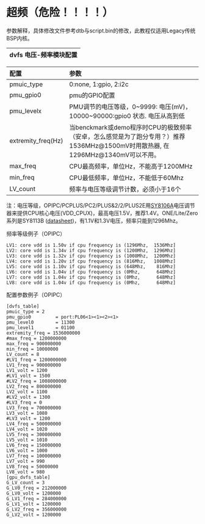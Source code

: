 # 超频（危险！！！！）

参数解释，具体修改文件参考dtb与script.bin的修改，此教程仅适用Legacy传统BSP内核。

| dvfs 电压-频率模块配置 |
| :--- |


| 配置 | 参数 |
| :--- | :--- |
| pmuic\_type | 0:none, 1:gpio, 2:i2c |
| pmu\_gpio0 | pmu的GPIO配置 |
| pmu\_levelx | PMU调节的电压等级，0~9999: 电压\(mV\)，10000~90000:gpio0 状态. 电压从高到低 |
| extremity\_freq\(Hz\) | 当benckmark或demo程序时CPU的极致频率（安卓，怎么感觉是为了跑分专用？）推荐1536MHz@1500mV时用散热器, 在1296MHz@1340mV可以不用。 |
| max\_freq | CPU最高频率，单位Hz，不能高于1200MHz |
| min\_freq | CPU最低频率，单位Hz，不能低于60Mhz |
| LV\_count | 频率与电压等级调节计数，必须小于16个 |

注：电压等级，OPIPC/PCPLUS/PC2/PLUS&2/2/PLUS2E用[SY8106A](http://linux-sunxi.org/SY8106A)电压调节器来提供CPU核心电压\(VDD\_CPUX\)，最高电压1.5V，推荐1.4V。ONE/Lite/Zero系列是SY8113B \([datasheet](https://www.olimex.com/Products/Breadboarding/BB-PWR-8113/resources/SY8113.pdf)\)，有1.1V和1.3V电压，频率只能到1296Mhz。

频率等级例子（OPIPC）

```
LV1: core vdd is 1.50v if cpu frequency is (1296Mhz,  1536Mhz]
LV2: core vdd is 1.34v if cpu frequency is (1200Mhz,  1296Mhz]
LV3: core vdd is 1.32v if cpu frequency is (1008Mhz,  1200Mhz]
LV4: core vdd is 1.20v if cpu frequency is (816Mhz,   1008Mhz]
LV5: core vdd is 1.10v if cpu frequency is (648Mhz,    816Mhz]
LV6: core vdd is 1.04v if cpu frequency is (0Mhz,      648Mhz]
LV7: core vdd is 1.04v if cpu frequency is (0Mhz,      648Mhz]
LV8: core vdd is 1.04v if cpu frequency is (0Mhz,      648Mhz]
```

配置参数例子（OPIPC）

```
[dvfs_table]
pmuic_type = 2
pmu_gpio0         = port:PL06<1><1><2><1>
pmu_level0        = 11300
pmu_level1        = 01100
extremity_freq = 1536000000
#max_freq = 1200000000
max_freq = 900000000
min_freq = 10000000
LV_count = 8
#LV1_freq = 1200000000
LV1_freq = 900000000
LV1_volt = 1200
#LV1_volt = 1500
#LV2_freq = 1008000000
LV2_freq = 800000000
LV2_volt = 1100
#LV2_volt = 1300
#LV3_freq = 0
LV3_freq = 700000000
LV3_volt = 1080
#LV3_volt = 1200
LV4_freq = 500000000
LV4_volt = 1020
LV5_freq = 300000000
LV5_volt = 1010
LV6_freq = 150000000
LV6_volt = 1000
LV7_freq = 100000000
LV7_volt = 990
LV8_freq = 50000000
LV8_volt = 980
[gpu_dvfs_table]
G_LV_count = 3
G_LV0_freq = 212000000
G_LV0_volt = 1200000
G_LV1_freq = 284000000
G_LV1_volt = 1200000
G_LV2_freq = 356000000
G_LV2_volt = 1200000
```



